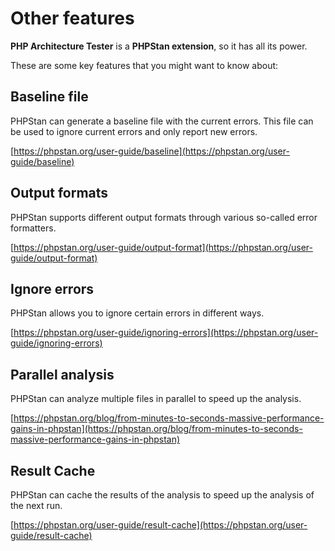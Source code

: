 # Other features

**PHP Architecture Tester** is a **PHPStan extension**, so it has all its power.

These are some key features that you might want to know about:

## **Baseline file**
PHPStan can generate a baseline file with the current errors. This file can be used to ignore current errors and only report new errors.

[https://phpstan.org/user-guide/baseline](https://phpstan.org/user-guide/baseline)

## **Output formats**
PHPStan supports different output formats through various so-called error formatters.

[https://phpstan.org/user-guide/output-format](https://phpstan.org/user-guide/output-format)

## **Ignore errors**
PHPStan allows you to ignore certain errors in different ways.

[https://phpstan.org/user-guide/ignoring-errors](https://phpstan.org/user-guide/ignoring-errors)

## **Parallel analysis**
PHPStan can analyze multiple files in parallel to speed up the analysis.

[https://phpstan.org/blog/from-minutes-to-seconds-massive-performance-gains-in-phpstan](https://phpstan.org/blog/from-minutes-to-seconds-massive-performance-gains-in-phpstan)

## **Result Cache**
PHPStan can cache the results of the analysis to speed up the analysis of the next run.

[https://phpstan.org/user-guide/result-cache](https://phpstan.org/user-guide/result-cache)

<br />
